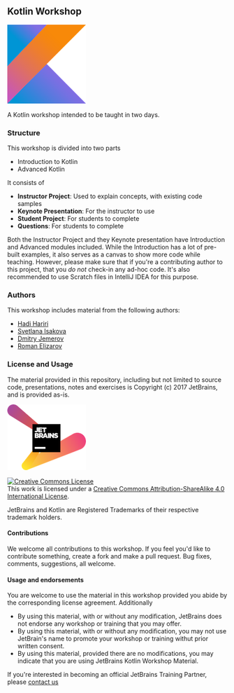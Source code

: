 ## Kotlin Workshop

![Kotlin Logo](kotlinlogo.png)

A Kotlin workshop intended to be taught in two days. 

### Structure

This workshop is divided into two parts

* Introduction to Kotlin
* Advanced Kotlin

It consists of 

* **Instructor Project**: Used to explain concepts, with existing code samples
* **Keynote Presentation**: For the instructor to use 
* **Student Project**: For students to complete
* **Questions**: For students to complete


Both the Instructor Project and they Keynote presentation have Introduction and Advanced modules included. While the Introduction 
has a lot of pre-built examples, it also serves as a canvas to show more code while teaching. However, please make sure that if you're 
a contributing author to this project, that you *do not* check-in any ad-hoc code. It's also recommended to use Scratch files in IntelliJ IDEA
for this purpose.

### Authors

This workshop includes material from the following authors:

* [Hadi Hariri](https://github.com/hhariri)
* [Svetlana Isakova](https://github.com/svtk)
* [Dmitry Jemerov](https://github.com/yole)
* [Roman Elizarov](https://gitub.com/elizarov)

### License and Usage

The material provided in this repository, including but not limited to source code, presentations, notes and exercises is Copyright (c) 2017 JetBrains, and is provided as-is. 

![JetBrains Logo](jetbrainslogo.png)

<a rel="license" href="http://creativecommons.org/licenses/by-sa/4.0/"><img alt="Creative Commons License" style="border-width:0" src="https://i.creativecommons.org/l/by-sa/4.0/88x31.png" /></a><br />This work is licensed under a <a rel="license" href="http://creativecommons.org/licenses/by-sa/4.0/">Creative Commons Attribution-ShareAlike 4.0 International License</a>.


JetBrains and Kotlin are Registered Trademarks of their respective trademark holders. 

#### Contributions

We welcome all contributions to this workshop. If you feel you'd like to contribute something, create a fork and make a pull request. Bug fixes, comments, suggestions, all welcome. 
 
#### Usage and endorsements 
 
You are welcome to use the material in this workshop provided you abide by the corresponding license agreement. Additionally 

* By using this material, with or without any modification, JetBrains does not endorse any workshop or training that you may offer.
* By using this material, with or without any modification, you may not use JetBrain's name to promote your workshop or training withut prior written consent. 
* By using this material, provided there are no modifications, you may indicate that you are using JetBrains Kotlin Workshop Material.

If you're interested in becoming an official JetBrains Training Partner, please [contact us](https://www.jetbrains.com/company/partners/become_a_partner.html) 
